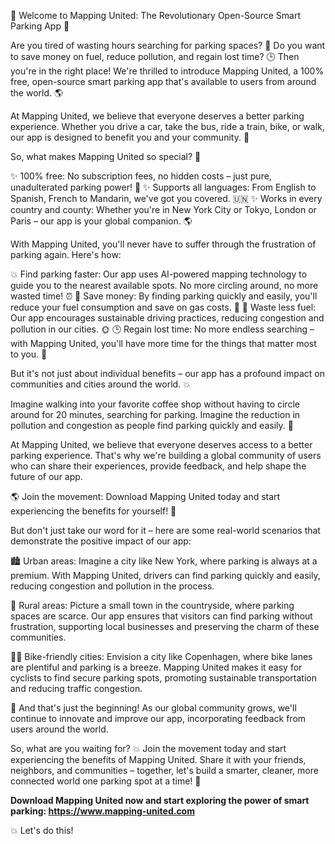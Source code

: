 🚀 Welcome to Mapping United: The Revolutionary Open-Source Smart Parking App 🚀

Are you tired of wasting hours searching for parking spaces? 💸 Do you want to save money on fuel, reduce pollution, and regain lost time? 🕒 Then you're in the right place! We're thrilled to introduce Mapping United, a 100% free, open-source smart parking app that's available to users from around the world. 🌎

At Mapping United, we believe that everyone deserves a better parking experience. Whether you drive a car, take the bus, ride a train, bike, or walk, our app is designed to benefit you and your community. 💪

So, what makes Mapping United so special? 🤔

✨ 100% free: No subscription fees, no hidden costs – just pure, unadulterated parking power! 💸
✨ Supports all languages: From English to Spanish, French to Mandarin, we've got you covered. 🇺🇳
✨ Works in every country and county: Whether you're in New York City or Tokyo, London or Paris – our app is your global companion. 🌎

With Mapping United, you'll never have to suffer through the frustration of parking again. Here's how:

💥 Find parking faster: Our app uses AI-powered mapping technology to guide you to the nearest available spots. No more circling around, no more wasted time! ⏰
💸 Save money: By finding parking quickly and easily, you'll reduce your fuel consumption and save on gas costs. 💸
🌟 Waste less fuel: Our app encourages sustainable driving practices, reducing congestion and pollution in our cities. 🌞
🕒 Regain lost time: No more endless searching – with Mapping United, you'll have more time for the things that matter most to you. 📝

But it's not just about individual benefits – our app has a profound impact on communities and cities around the world. 💥

Imagine walking into your favorite coffee shop without having to circle around for 20 minutes, searching for parking. Imagine the reduction in pollution and congestion as people find parking quickly and easily. 🌟

At Mapping United, we believe that everyone deserves access to a better parking experience. That's why we're building a global community of users who can share their experiences, provide feedback, and help shape the future of our app.

🌎 Join the movement: Download Mapping United today and start experiencing the benefits for yourself! 📲

But don't just take our word for it – here are some real-world scenarios that demonstrate the positive impact of our app:

🏙️ Urban areas: Imagine a city like New York, where parking is always at a premium. With Mapping United, drivers can find parking quickly and easily, reducing congestion and pollution in the process.

🌳 Rural areas: Picture a small town in the countryside, where parking spaces are scarce. Our app ensures that visitors can find parking without frustration, supporting local businesses and preserving the charm of these communities.

🏃‍♂️ Bike-friendly cities: Envision a city like Copenhagen, where bike lanes are plentiful and parking is a breeze. Mapping United makes it easy for cyclists to find secure parking spots, promoting sustainable transportation and reducing traffic congestion.

💚 And that's just the beginning! As our global community grows, we'll continue to innovate and improve our app, incorporating feedback from users around the world.

So, what are you waiting for? 💥 Join the movement today and start experiencing the benefits of Mapping United. Share it with your friends, neighbors, and communities – together, let's build a smarter, cleaner, more connected world one parking spot at a time! 🌟

**Download Mapping United now and start exploring the power of smart parking: https://www.mapping-united.com**

💥 Let's do this!